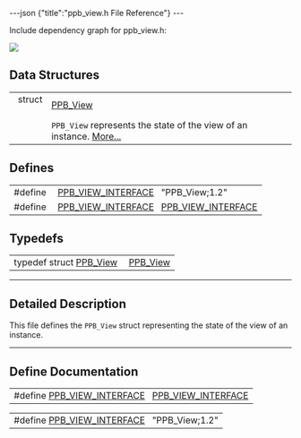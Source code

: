 ---json {"title":"ppb\_view.h File Reference"} ---

Include dependency graph for ppb\_view.h:

![](/docs/native-client/pepper_beta/c/ppb__view_8h__incl.png)

Data Structures
---------------

<table><tbody><tr class="odd"><td style="text-align: right;">struct  </td><td><a href="/docs/native-client/pepper_beta/c/struct_p_p_b___view__1__2/" class="el">PPB_View</a></td></tr><tr class="even"><td style="text-align: right;"> </td><td><code>PPB_View</code> represents the state of the view of an instance. <a href="/docs/native-client/pepper_beta/c/struct_p_p_b___view__1__2#details">More...</a><br />
</td></tr></tbody></table>

Defines
-------

<table><tbody><tr class="odd"><td style="text-align: right;">#define </td><td><a href="/docs/native-client/pepper_beta/c/ppb__view_8h#a5cdcf0cc190c3ad8c47904939c519a85" class="el">PPB_VIEW_INTERFACE</a>   "PPB_View;1.2"</td></tr><tr class="even"><td style="text-align: right;">#define </td><td><a href="/docs/native-client/pepper_beta/c/ppb__view_8h#a3597f47b815dffc7e9cf250a107e7d3e" class="el">PPB_VIEW_INTERFACE</a>   <a href="/docs/native-client/pepper_beta/c/ppb__view_8h#a5cdcf0cc190c3ad8c47904939c519a85" class="el">PPB_VIEW_INTERFACE</a></td></tr></tbody></table>

Typedefs
--------

<table><tbody><tr class="odd"><td style="text-align: right;">typedef struct <a href="/docs/native-client/pepper_beta/c/struct_p_p_b___view__1__2/" class="el">PPB_View</a> </td><td><a href="/docs/native-client/pepper_beta/c/group___interfaces#ga116e11e23c92c99094c9704d97636a67" class="el">PPB_View</a></td></tr></tbody></table>

------------------------------------------------------------------------

<span id="details" class="anchor" style="margin: 0;"></span>

Detailed Description
--------------------

This file defines the `PPB_View` struct representing the state of the view of an instance.

------------------------------------------------------------------------

Define Documentation
--------------------

<span id="a3597f47b815dffc7e9cf250a107e7d3e" class="anchor" style="margin: 0;"></span>

<table><tbody><tr class="odd"><td>#define <a href="/docs/native-client/pepper_beta/c/ppb__view_8h#a3597f47b815dffc7e9cf250a107e7d3e" class="el">PPB_VIEW_INTERFACE</a>   <a href="/docs/native-client/pepper_beta/c/ppb__view_8h#a5cdcf0cc190c3ad8c47904939c519a85" class="el">PPB_VIEW_INTERFACE</a></td></tr></tbody></table>

<span id="a5cdcf0cc190c3ad8c47904939c519a85" class="anchor" style="margin: 0;"></span>

<table><tbody><tr class="odd"><td>#define <a href="/docs/native-client/pepper_beta/c/ppb__view_8h#a5cdcf0cc190c3ad8c47904939c519a85" class="el">PPB_VIEW_INTERFACE</a>   "PPB_View;1.2"</td></tr></tbody></table>
